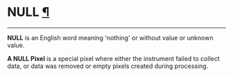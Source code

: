 <div id="main">

<div id="content">

<div class="contextual">

</div>

<div class="wiki wiki-page">

<span id="NULL"></span>

# NULL [¶](#NULL-)

-----

**NULL** is an English word meaning 'nothing' or without value or
unknown value.

**A NULL Pixel** is a special pixel where either the instrument failed
to collect data, or data was removed or empty pixels created during
processing.

</div>

<div style="clear:both;">

</div>

</div>

</div>
